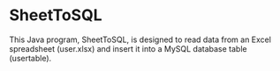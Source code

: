 # SheetToSQL
This Java program, SheetToSQL, is designed to read data from an Excel spreadsheet (user.xlsx) and insert it into a MySQL database table (usertable).
